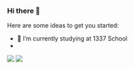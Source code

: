 ### Hi there 👋

<!--
**zainabdnaya/zainabdnaya** is a ✨ _special_ ✨ repository because its `README.md` (this file) appears on your GitHub profile.-->

Here are some ideas to get you started:

- 🌱 I’m currently studying at 1337 School
-
<img src="https://1337-readme.vercel.app/api/profile?cursus=42cursus&dark=true&login=zdnaya"/>
<img src ="https://github-readme-stats.vercel.app/api?username=anuraghazra&bg_color=30,e96443,904e95&title_color=fff&text_color=fff"/>
